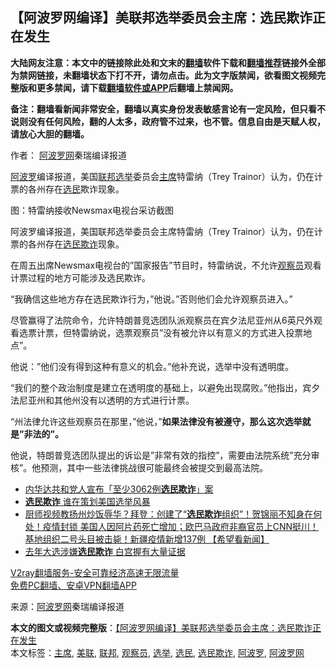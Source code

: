  <h2>【阿波罗网编译】美联邦选举委员会主席：选民欺诈正在发生</h2> <p class="notice"><b>大陆网友注意：本文中的链接除此处和文末的<a href="https://github.com/bannedbook/fanqiang" >翻墙</a>软件下载和<a href="https://github.com/killgcd/justmysocks/blob/master/README.md">翻墙推荐</a>链接外全部为禁网链接，未翻墙状态下打不开，请勿点击。此为文字版禁闻，欲看图文视频完整版和更多禁闻，请下载<a href="https://github.com/bannedbook/fanqiang">翻墙软件或APP</a>后翻墙上禁闻网。</p><p>备注：翻墙看新闻非常安全，翻墙以真实身份发表敏感言论有一定风险，但只看不说则没有任何风险，翻的人太多，政府管不过来，也不管。信息自由是天赋人权，请放心大胆的翻墙。</b></p>  <div class="entry"> <p>作者： <span class='wp_keywordlink_affiliate'><a href="https://www.aboluowang.com/" title="阿波罗网" target="_blank">阿波罗网</a></span>秦瑞编译报道</p> <p id="summary"><a href="https://www.bannedbook.org/bnews/tag/%E9%98%BF%E6%B3%A2%E7%BD%97/" class="st_tag internal_tag" rel="tag" title="标签 阿波罗 下的日志">阿波罗</a>编译报道，美国<a href="https://www.bannedbook.org/bnews/tag/%E8%81%94%E9%82%A6/" class="st_tag internal_tag" rel="tag" title="标签 联邦 下的日志">联邦</a><a href="https://www.bannedbook.org/bnews/tag/%e9%80%89%e4%b8%be/" class="st_tag internal_tag" rel="tag" title="标签 选举 下的日志">选举</a>委员会<a href="https://www.bannedbook.org/bnews/tag/%E4%B8%BB%E5%B8%AD/" class="st_tag internal_tag" rel="tag" title="标签 主席 下的日志">主席</a>特雷纳（Trey Trainor）认为，仍在计票的各州存在<a href="https://www.bannedbook.org/bnews/tag/%E9%80%89%E6%B0%91/" class="st_tag internal_tag" rel="tag" title="标签 选民 下的日志">选民</a>欺诈现象。</p> <p id="conimg"></p> <p>图：特雷纳接收Newsmax电视台采访截图</p>  <p>阿波罗编译报道，美国联邦选举委员会主席特雷纳（Trey Trainor）认为，仍在计票的各州存在<a href="https://www.bannedbook.org/bnews/tag/%E9%80%89%E6%B0%91%E6%AC%BA%E8%AF%88/" class="st_tag internal_tag" rel="tag" title="标签 选民欺诈 下的日志">选民欺诈</a>现象。</p> <p>在周五出席Newsmax电视台的&#8221;国家报告&#8221;节目时，特雷纳说，不允许<a href="https://www.bannedbook.org/bnews/tag/%E8%A7%82%E5%AF%9F%E5%91%98/" class="st_tag internal_tag" rel="tag" title="标签 观察员 下的日志">观察员</a>观看计票过程的地方可能涉及选民欺诈。</p> <p>&#8220;我确信这些地方存在选民欺诈行为，&#8221;他说。&#8221;否则他们会允许观察员进入。&#8221;</p> <p>尽管赢得了法院命令，允许特朗普竞选团队派观察员在宾夕法尼亚州从6英尺外观看选票计票，但特雷纳说，选票观察员&#8221;没有被允许以有意义的方式进入投票地点&#8221;。</p>  <p>他说：&#8221;他们没有得到这种有意义的机会。&#8221;他补充说，选举中没有透明度。</p> <p>&#8220;我们的整个政治制度是建立在透明度的基础上，以避免出现腐败。&#8221;他指出，宾夕法尼亚州和其他州没有以透明的方式进行计票。</p> <p>&#8220;州法律允许这些观察员在那里，&#8221;他说，&#8221;<strong>如果法律没有被遵守，那么这次选举就是&#8221;非法的&#8221;。</strong></p> <p>他说，特朗普竞选团队提出的诉讼是&#8221;非常有效的指控&#8221;，需要由法院系统&#8221;充分审核&#8221;。他预测，其中一些法律挑战很可能最终会被提交到最高法院。</p>  <ul class='op-related-articles' title='相关阅读'> <li><a href='https://www.bannedbook.org/bnews/comments/20201107/1427086.html' target='_blank'>内华达共和党人宣布「至少3062例<b>选民欺诈</b>」案</a></li> <li><a href='https://www.bannedbook.org/bnews/ssgc/20201105/1426379.html' target='_blank'><b>选民欺诈</b> 谁在策划美国选举风暴</a></li> <li><a href='https://www.bannedbook.org/bnews/bannedvideo/20201026/1420589.html' target='_blank'>厨师视频教扬州炒饭辱华？拜登：创建了“<b>选民欺诈</b>组织”！贺锦丽不知身在何处！疫情封锁 美国人因阿片药死亡增加；欧巴马政府非裔官员上CNN挺川！基地组织二号头目被击毙！新疆疫情新增137例 【希望看新闻】</a></li> <li><a href='https://www.bannedbook.org/bnews/worldnews/20170213/672427.html' target='_blank'>去年大选涉嫌<b>选民欺诈</b> 白宫握有大量证据</a></li> </ul> <p class="texttj"> <a href="https://www.bannedbook.org/forum23/topic22702.html" target="_blank">V2ray翻墙服务-安全可靠经济高速无限流量</a><br/> <a href="https://github.com/bannedbook/fanqiang/wiki/%E7%A6%81%E9%97%BB%E7%BD%91%E5%AE%89%E5%8D%93%E7%BF%BB%E5%A2%99%E6%96%B0%E9%97%BBAPP" target="_blank">免费PC翻墙、安卓VPN翻墙APP</a></p><p> 来源：<a href="https://www.aboluowang.com/2020/1108/1521125.html" target="_blank">阿波罗网</a>秦瑞编译报道 </p><a name='sharetosocial'></a>       <div><b>本文的图文或视频完整版</b>：<a href='https://www.bannedbook.org/bnews/topimagenews/20201108/1427794.html'>【阿波罗网编译】美联邦选举委员会主席：选民欺诈正在发生</a></div>  </div><!--END ENTRY--> <div class="postfooter"> <div>本文标签：<a href="https://www.bannedbook.org/bnews/tag/%E4%B8%BB%E5%B8%AD/" rel="tag">主席</a>, <a href="https://www.bannedbook.org/bnews/tag/%E7%BE%8E%E8%81%94/" rel="tag">美联</a>, <a href="https://www.bannedbook.org/bnews/tag/%E8%81%94%E9%82%A6/" rel="tag">联邦</a>, <a href="https://www.bannedbook.org/bnews/tag/%E8%A7%82%E5%AF%9F%E5%91%98/" rel="tag">观察员</a>, <a href="https://www.bannedbook.org/bnews/tag/%e9%80%89%e4%b8%be/" rel="tag">选举</a>, <a href="https://www.bannedbook.org/bnews/tag/%E9%80%89%E6%B0%91/" rel="tag">选民</a>, <a href="https://www.bannedbook.org/bnews/tag/%E9%80%89%E6%B0%91%E6%AC%BA%E8%AF%88/" rel="tag">选民欺诈</a>, <a href="https://www.bannedbook.org/bnews/tag/%E9%98%BF%E6%B3%A2%E7%BD%97/" rel="tag">阿波罗</a>, <a href="https://www.bannedbook.org/bnews/tag/%e9%98%bf%e6%b3%a2%e7%bd%97%e7%bd%91/" rel="tag">阿波罗网</a></div>  </div><!--END POSTFOOTER--> 
